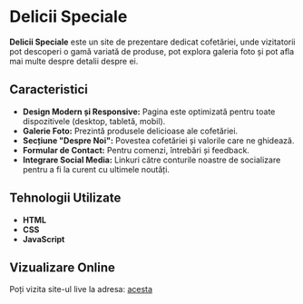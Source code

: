 # Delicii Speciale

**Delicii Speciale** este un site de prezentare dedicat cofetăriei, unde vizitatorii pot descoperi o gamă variată de produse, pot explora galeria foto și pot afla mai multe despre detalii despre ei.

## Caracteristici

- **Design Modern și Responsive:** Pagina este optimizată pentru toate dispozitivele (desktop, tabletă, mobil).
- **Galerie Foto:** Prezintă produsele delicioase ale cofetăriei.
- **Secțiune "Despre Noi":** Povestea cofetăriei și valorile care ne ghidează.
- **Formular de Contact:** Pentru comenzi, întrebări și feedback.
- **Integrare Social Media:** Linkuri către conturile noastre de socializare pentru a fi la curent cu ultimele noutăți.

## Tehnologii Utilizate

- **HTML**
- **CSS**
- **JavaScript**

## Vizualizare Online

Poți vizita site-ul live la adresa: [acesta](https://deliciispeciale.ro/)


